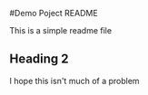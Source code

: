 #Demo Poject README

This is a simple readme file

## Heading 2

I hope this isn't much of a problem